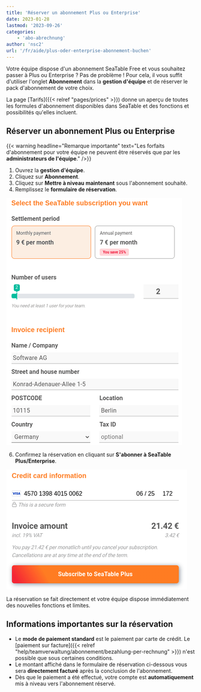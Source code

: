 ```yaml
---
title: 'Réserver un abonnement Plus ou Enterprise'
date: 2023-01-28
lastmod: '2023-09-26'
categories:
    - 'abo-abrechnung'
author: 'nsc2'
url: '/fr/aide/plus-oder-enterprise-abonnement-buchen'
---
```


Votre équipe dispose d'un abonnement SeaTable Free et vous souhaitez passer à Plus ou Enterprise ? Pas de problème ! Pour cela, il vous suffit d'utiliser l'onglet **Abonnement** dans la **gestion d'équipe** et de réserver le pack d'abonnement de votre choix.

La page [Tarifs]({{< relref "pages/prices" >}}) donne un aperçu de toutes les formules d'abonnement disponibles dans SeaTable et des fonctions et possibilités qu'elles incluent.

## Réserver un abonnement Plus ou Enterprise

{{< warning  headline="Remarque importante"  text="Les forfaits d'abonnement pour votre équipe ne peuvent être réservés que par les **administrateurs de l'équipe**." />}}

1. Ouvrez la **gestion d'équipe**.
2. Cliquez sur **Abonnement**.
3. Cliquez sur **Mettre à niveau maintenant** sous l'abonnement souhaité.
4. Remplissez le **formulaire de réservation**.

![Remplissez le formulaire de réservation](images/book-a-new-subscription.png)

6. Confirmez la réservation en cliquant sur **S'abonner à SeaTable Plus/Enterprise**.

![Confirmer la réservation](images/subscribe-to-seatable-plus-enterprise.png)

La réservation se fait directement et votre équipe dispose immédiatement des nouvelles fonctions et limites.

## Informations importantes sur la réservation

- Le **mode de paiement standard** est le paiement par carte de crédit. Le [paiement sur facture]({{< relref "help/teamverwaltung/abonnement/bezahlung-per-rechnung" >}}) n'est possible que sous certaines conditions.
- Le montant affiché dans le formulaire de réservation ci-dessous vous sera **directement facturé** après la conclusion de l'abonnement.
- Dès que le paiement a été effectué, votre compte est **automatiquement** mis à niveau vers l'abonnement réservé.
